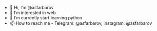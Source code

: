 - 👋 Hi, I’m @asfarbarov
- 👀 I’m interested in web
- 🌱 I’m currently start learning python
- 📫 How to reach me - Telegram: @asfarbarov, instagram: @asfarbarov

<!---
asfarbarov/asfarbarov is a ✨ special ✨ repository because its `README.md` (this file) appears on your GitHub profile.
You can click the Preview link to take a look at your changes.
--->
